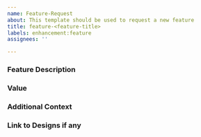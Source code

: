 ```yaml
---
name: Feature-Request
about: This template should be used to request a new feature
title: feature-<feature-title>
labels: enhancement:feature
assignees: ''

---
```


### Feature Description
<!-- Detailed description of the feature -->

### Value
<!-- Problem solved or benefit added by the feature -->

### Additional Context
<!-- Any additional context like mockups, diagrams, or references (optional) -->

### Link to Designs if any
<!-- URL to figma-->
